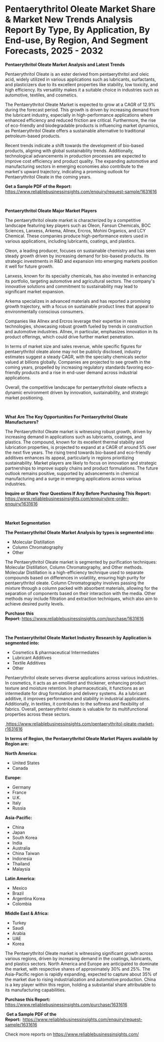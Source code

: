 <p><h1>Pentaerythritol Oleate Market Share & Market New Trends Analysis Report By Type, By Application, By End-use, By Region, And Segment Forecasts, 2025 - 2032</h1></p><p><strong>Pentaerythritol Oleate Market Analysis and Latest Trends</strong></p>
<p><p>Pentaerythritol Oleate is an ester derived from pentaerythritol and oleic acid, widely utilized in various applications such as lubricants, surfactants, and plasticizers due to its excellent properties like stability, low toxicity, and high efficiency. Its versatility makes it a suitable choice in industries such as automotive, textiles, and cosmetics.</p><p>The Pentaerythritol Oleate Market is expected to grow at a CAGR of 12.9% during the forecast period. This growth is driven by increasing demand from the lubricant industry, especially in high-performance applications where enhanced efficiency and reduced friction are critical. Furthermore, the rise of eco-friendly and biodegradable products is influencing market dynamics, as Pentaerythritol Oleate offers a sustainable alternative to traditional petroleum-based products. </p><p>Recent trends indicate a shift towards the development of bio-based products, aligning with global sustainability trends. Additionally, technological advancements in production processes are expected to improve cost efficiency and product quality. The expanding automotive and manufacturing sectors in emerging economies also contribute to the market's upward trajectory, indicating a promising outlook for Pentaerythritol Oleate in the coming years.</p></p>
<p><strong>Get a Sample PDF of the Report:&nbsp;</strong> <a href="https://www.reliablebusinessinsights.com/enquiry/request-sample/1631616?utm_campaign=2109&utm_medium=2&utm_source=Github&utm_content=ia&utm_term=30012025&utm_id=pentaerythritol-oleate">https://www.reliablebusinessinsights.com/enquiry/request-sample/1631616</a></p>
<p>&nbsp;</p>
<p><strong>Pentaerythritol Oleate Major Market Players</strong></p>
<p><p>The pentaerythritol oleate market is characterized by a competitive landscape featuring key players such as Oleon, Fansun Chemicals, BOC Sciences, Lanxess, Arkema, Allnex, Ercros, Mohini Organics, and LCY Chemical. These companies produce high-performance esters used in various applications, including lubricants, coatings, and plastics.</p><p>Oleon, a leading producer, focuses on sustainable chemistry and has seen steady growth driven by increasing demand for bio-based products. Its strategic investments in R&D and expansion into emerging markets position it well for future growth.</p><p>Lanxess, known for its specialty chemicals, has also invested in enhancing its portfolio, targeting automotive and agricultural sectors. The company's innovative solutions and commitment to sustainability may lead to significant market expansion.</p><p>Arkema specializes in advanced materials and has reported a promising growth trajectory, with a focus on sustainable product lines that appeal to environmentally conscious consumers.</p><p>Companies like Allnex and Ercros leverage their expertise in resin technologies, showcasing robust growth fueled by trends in construction and automotive industries. Allnex, in particular, emphasizes innovation in its product offerings, which could drive further market penetration.</p><p>In terms of market size and sales revenue, while specific figures for pentaerythritol oleate alone may not be publicly disclosed, industry estimates suggest a steady CAGR, with the specialty chemicals sector valued at billions globally. Companies are projected to see growth in the coming years, propelled by increasing regulatory standards favoring eco-friendly products and a rise in end-user demand across industrial applications.</p><p>Overall, the competitive landscape for pentaerythritol oleate reflects a dynamic environment driven by innovation, sustainability, and strategic market positioning.</p></p>
<p>&nbsp;</p>
<p><strong>What Are The Key Opportunities For Pentaerythritol Oleate Manufacturers?</strong></p>
<p><p>The Pentaerythritol Oleate market is witnessing robust growth, driven by increasing demand in applications such as lubricants, coatings, and plastics. The compound, known for its excellent thermal stability and lubrication properties, is projected to expand at a CAGR of around 5% over the next five years. The rising trend towards bio-based and eco-friendly additives enhances its appeal, particularly in regions prioritizing sustainability. Market players are likely to focus on innovation and strategic partnerships to improve supply chains and product formulations. The future outlook remains positive, supported by advancements in chemical manufacturing and a surge in emerging applications across various industries.</p></p>
<p><strong>Inquire or Share Your Questions If Any Before Purchasing This Report:</strong> <a href="https://www.reliablebusinessinsights.com/enquiry/pre-order-enquiry/1631616?utm_campaign=2109&utm_medium=2&utm_source=Github&utm_content=ia&utm_term=30012025&utm_id=pentaerythritol-oleate">https://www.reliablebusinessinsights.com/enquiry/pre-order-enquiry/1631616</a></p>
<p>&nbsp;</p>
<p><strong>Market Segmentation</strong></p>
<p><strong>The Pentaerythritol Oleate Market Analysis by types is segmented into:</strong></p>
<p><ul><li>Molecular Distillation</li><li>Column Chromatography</li><li>Other</li></ul></p>
<p><p>The Pentaerythritol Oleate market is segmented by purification techniques: Molecular Distillation, Column Chromatography, and Other methods. Molecular Distillation is a high-efficiency technique used to separate compounds based on differences in volatility, ensuring high purity for pentaerythritol oleate. Column Chromatography involves passing the mixture through a column packed with absorbent materials, allowing for the separation of components based on their interaction with the media. Other methods may include filtration and extraction techniques, which also aim to achieve desired purity levels.</p></p>
<p><strong>Purchase this Report:&nbsp;</strong><a href="https://www.reliablebusinessinsights.com/purchase/1631616?utm_campaign=2109&utm_medium=2&utm_source=Github&utm_content=ia&utm_term=30012025&utm_id=pentaerythritol-oleate">https://www.reliablebusinessinsights.com/purchase/1631616</a></p>
<p>&nbsp;</p>
<p><strong>The Pentaerythritol Oleate Market Industry Research by Application is segmented into:</strong></p>
<p><ul><li>Cosmetics & pharmaceutical Intermediates</li><li>Lubricant Additives</li><li>Textile Additives</li><li>Other</li></ul></p>
<p><p>Pentaerythritol oleate serves diverse applications across various industries. In cosmetics, it acts as an emollient and thickener, enhancing product texture and moisture retention. In pharmaceuticals, it functions as an intermediate for drug formulation and delivery systems. As a lubricant additive, it improves performance and stability in industrial applications. Additionally, in textiles, it contributes to the softness and flexibility of fabrics. Overall, pentaerythritol oleate is valuable for its multifunctional properties across these sectors.</p></p>
<p><a href="https://www.reliablebusinessinsights.com/pentaerythritol-oleate-market-r1631616?utm_campaign=2109&utm_medium=2&utm_source=Github&utm_content=ia&utm_term=30012025&utm_id=pentaerythritol-oleate">&nbsp;https://www.reliablebusinessinsights.com/pentaerythritol-oleate-market-r1631616</a></p>
<p><strong>In terms of Region, the Pentaerythritol Oleate Market Players available by Region are:</strong></p>
<p>
    <p> <strong> North America: </strong>
        <ul>
            <li>United States</li>
            <li>Canada</li>
        </ul>
        </p> 
    <p> <strong> Europe: </strong>
        <ul>
            <li>Germany</li>
            <li>France</li>
            <li>U.K.</li>
            <li>Italy</li>
            <li>Russia</li>
        </ul>
        </p> 
    <p> <strong> Asia-Pacific: </strong>
        <ul>
            <li>China</li>
            <li>Japan</li>
            <li>South Korea</li>
            <li>India</li>
            <li>Australia</li>
            <li>China Taiwan</li>
            <li>Indonesia</li>
            <li>Thailand</li>
            <li>Malaysia</li>
        </ul>
        </p> 
    <p> <strong> Latin America: </strong>
        <ul>
            <li>Mexico</li>
            <li>Brazil</li>
            <li>Argentina Korea</li>
            <li>Colombia</li>
        </ul>
        </p> 
    <p> <strong> Middle East & Africa: </strong>
        <ul>
            <li>Turkey</li>
            <li>Saudi</li>
            <li>Arabia</li>
            <li>UAE</li>
            <li>Korea</li>
        </ul>
    </p>
    </p>
<p><p>The Pentaerythritol Oleate market is witnessing significant growth across various regions, driven by increasing demand in the coatings, lubricants, and plastics sectors. North America and Europe are anticipated to dominate the market, with respective shares of approximately 30% and 25%. The Asia-Pacific region is rapidly expanding, expected to capture about 35% of the market due to rising industrialization and automotive production. China is a key player within this region, holding a substantial share attributable to its manufacturing capabilities.</p></p>
<p><strong>Purchase this Report: </strong><a href="https://www.reliablebusinessinsights.com/purchase/1631616?utm_campaign=2109&utm_medium=2&utm_source=Github&utm_content=ia&utm_term=30012025&utm_id=pentaerythritol-oleate">https://www.reliablebusinessinsights.com/purchase/1631616</a></p>
<p>&nbsp;<strong>Get a Sample PDF of the Report:&nbsp;&nbsp;</strong><a href="https://www.reliablebusinessinsights.com/enquiry/request-sample/1631616?utm_campaign=2109&utm_medium=2&utm_source=Github&utm_content=ia&utm_term=30012025&utm_id=pentaerythritol-oleate">https://www.reliablebusinessinsights.com/enquiry/request-sample/1631616</a></p>
<p><strong></strong></p>
<p>Check more reports on <a href="https://www.reliablebusinessinsights.com/?utm_campaign=2109&utm_medium=2&utm_source=Github&utm_content=ia&utm_term=30012025&utm_id=pentaerythritol-oleate">https://www.reliablebusinessinsights.com/</a></p>